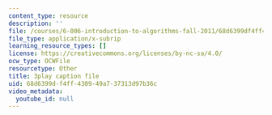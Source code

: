 ```yaml
---
content_type: resource
description: ''
file: /courses/6-006-introduction-to-algorithms-fall-2011/68d6399df4ff430949a737313d97b36c_ozsuci5pIso.srt
file_type: application/x-subrip
learning_resource_types: []
license: https://creativecommons.org/licenses/by-nc-sa/4.0/
ocw_type: OCWFile
resourcetype: Other
title: 3play caption file
uid: 68d6399d-f4ff-4309-49a7-37313d97b36c
video_metadata:
  youtube_id: null
---
```

